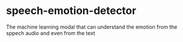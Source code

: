 # speech-emotion-detector
The machine learning modal that can understand the emotion from the sppech audio and even from the text
